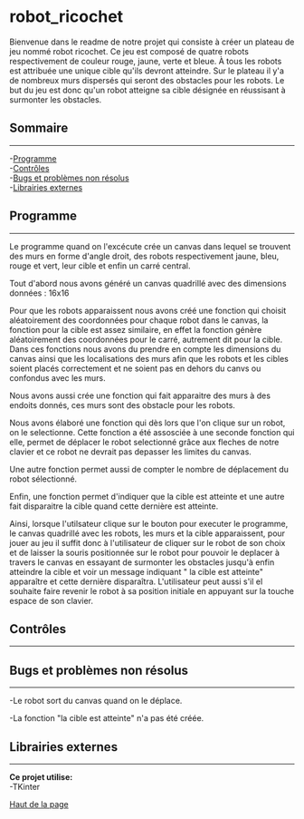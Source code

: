 # robot_ricochet

Bienvenue dans le readme de notre projet qui consiste à créer un plateau de jeu nommé robot ricochet.
Ce jeu est composé de quatre robots respectivement de couleur rouge, jaune, verte et bleue. 
À tous les robots est attribuée une unique cible qu'ils devront atteindre.
Sur le plateau il y'a de nombreux murs dispersés qui seront des obstacles pour les robots.
Le but du jeu est donc qu'un robot atteigne sa cible désignée en réussisant à surmonter les obstacles.

## <h2 id="top">Sommaire</h2>
---
-[Programme](#programme)  
-[Contrôles](#controles)  
-[Bugs et problèmes non résolus](#bugs)  
-[Librairies externes](#libs)

## <h2 id="programme">Programme</h2>
---
Le programme quand on l'excécute crée un canvas dans lequel se trouvent des murs en forme d'angle droit, des robots respectivement jaune, bleu, rouge et vert, leur cible et enfin un carré central. 

Tout d'abord nous avons généré un canvas quadrillé avec des dimensions données : 16x16

Pour que les robots apparaissent nous avons créé une fonction qui choisit aléatoirement des coordonnées pour chaque robot dans le canvas, la fonction pour la cible est assez similaire, en effet la fonction génère aléatoirement des coordonnées pour le carré, autrement dit pour la cible. Dans ces fonctions nous avons du prendre en compte les dimensions du canvas ainsi que les localisations des murs afin que les robots et les cibles soient placés correctement et ne soient pas en dehors du canvs ou confondus avec les murs.

Nous avons aussi crée une fonction qui fait apparaitre des murs à des endoits donnés, ces murs sont des obstacle pour les robots. 

Nous avons élaboré une fonction qui dès lors que l'on clique sur un robot, on le selectionne. Cette fonction a été assosciée à une seconde fonction qui elle, permet de déplacer le robot selectionné grâce aux fleches de notre clavier et ce robot ne devrait pas depasser les limites du canvas. 

Une autre fonction permet aussi de compter le nombre de déplacement du robot sélectionné.

Enfin, une fonction permet d'indiquer que la cible est atteinte et une autre fait disparaitre la cible quand cette dernière est atteinte. 

Ainsi, lorsque l'utilsateur clique sur le bouton pour executer le programme, le canvas quadrillé avec les robots, les murs et la cible apparaissent, pour jouer au jeu il suffit donc à l'utilisateur de cliquer sur le robot de son choix et de laisser la souris positionnée sur le robot pour pouvoir le deplacer à travers le canvas en essayant de surmonter les obstacles jusqu'à enfin atteindre la cible et voir un message indiquant " la cible est atteinte" apparaître et cette dernière disparaîtra. L'utilisateur peut aussi s'il el souhaite faire revenir le robot à sa position initiale en appuyant sur la touche espace de son clavier.

## <h2 id="controles">Contrôles</h2>
---


## <h2 id="bugs">Bugs et problèmes non résolus</h2>
---
-Le robot sort du canvas quand on le déplace.

-La fonction "la cible est atteinte" n'a pas été créée.

## <h2 id="libs">Librairies externes</h2>
---
**Ce projet utilise:**  
-TKinter

[Haut de la page](#top)

